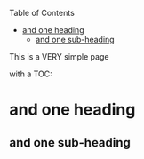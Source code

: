 <!-- START doctoc generated TOC please keep comment here to allow auto update -->
<!-- DON'T EDIT THIS SECTION, INSTEAD RE-RUN doctoc TO UPDATE -->
Table of Contents

- [and one heading](#and-one-heading)
  - [and one sub-heading](#and-one-sub-heading)

<!-- END doctoc generated TOC please keep comment here to allow auto update -->

This is a VERY simple page

with a TOC:


# and one heading #

## and one sub-heading ##